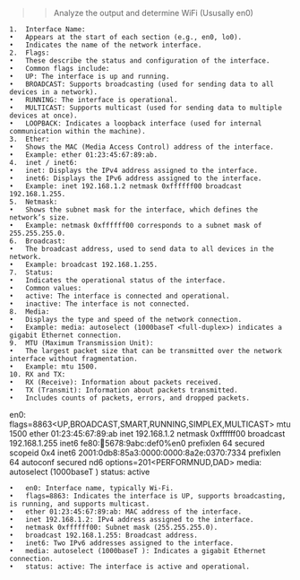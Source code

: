 
>> Analyze the output and determine WiFi (Ususally en0)

	1.	Interface Name:
	•	Appears at the start of each section (e.g., en0, lo0).
	•	Indicates the name of the network interface.
	2.	Flags:
	•	These describe the status and configuration of the interface.
	•	Common flags include:
	•	UP: The interface is up and running.
	•	BROADCAST: Supports broadcasting (used for sending data to all devices in a network).
	•	RUNNING: The interface is operational.
	•	MULTICAST: Supports multicast (used for sending data to multiple devices at once).
	•	LOOPBACK: Indicates a loopback interface (used for internal communication within the machine).
	3.	Ether:
	•	Shows the MAC (Media Access Control) address of the interface.
	•	Example: ether 01:23:45:67:89:ab.
	4.	inet / inet6:
	•	inet: Displays the IPv4 address assigned to the interface.
	•	inet6: Displays the IPv6 address assigned to the interface.
	•	Example: inet 192.168.1.2 netmask 0xffffff00 broadcast 192.168.1.255.
	5.	Netmask:
	•	Shows the subnet mask for the interface, which defines the network’s size.
	•	Example: netmask 0xffffff00 corresponds to a subnet mask of 255.255.255.0.
	6.	Broadcast:
	•	The broadcast address, used to send data to all devices in the network.
	•	Example: broadcast 192.168.1.255.
	7.	Status:
	•	Indicates the operational status of the interface.
	•	Common values:
	•	active: The interface is connected and operational.
	•	inactive: The interface is not connected.
	8.	Media:
	•	Displays the type and speed of the network connection.
	•	Example: media: autoselect (1000baseT <full-duplex>) indicates a gigabit Ethernet connection.
	9.	MTU (Maximum Transmission Unit):
	•	The largest packet size that can be transmitted over the network interface without fragmentation.
	•	Example: mtu 1500.
	10.	RX and TX:
	•	RX (Receive): Information about packets received.
	•	TX (Transmit): Information about packets transmitted.
	•	Includes counts of packets, errors, and dropped packets.


en0: flags=8863<UP,BROADCAST,SMART,RUNNING,SIMPLEX,MULTICAST> mtu 1500
    ether 01:23:45:67:89:ab
    inet 192.168.1.2 netmask 0xffffff00 broadcast 192.168.1.255
    inet6 fe80::1234:5678:9abc:def0%en0 prefixlen 64 secured scopeid 0x4
    inet6 2001:0db8:85a3:0000:0000:8a2e:0370:7334 prefixlen 64 autoconf secured
    nd6 options=201<PERFORMNUD,DAD>
    media: autoselect (1000baseT <full-duplex>)
    status: active

	•	en0: Interface name, typically Wi-Fi.
	•	flags=8863: Indicates the interface is UP, supports broadcasting, is running, and supports multicast.
	•	ether 01:23:45:67:89:ab: MAC address of the interface.
	•	inet 192.168.1.2: IPv4 address assigned to the interface.
	•	netmask 0xffffff00: Subnet mask (255.255.255.0).
	•	broadcast 192.168.1.255: Broadcast address.
	•	inet6: Two IPv6 addresses assigned to the interface.
	•	media: autoselect (1000baseT ): Indicates a gigabit Ethernet connection.
	•	status: active: The interface is active and operational.